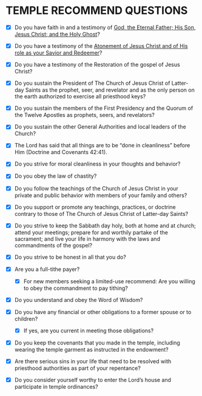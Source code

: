 # TEMPLE RECOMMEND QUESTIONS
- [x] Do you have faith in and a testimony of <ins>God, the Eternal Father; His Son, Jesus Christ; and the Holy Ghost</ins>?
- [x] Do you have a testimony of the <ins>Atonement of Jesus Christ and of His role as your Savior and Redeemer</ins>?
- [x] Do you have a testimony of the Restoration of the gospel of Jesus Christ?
- [x] Do you sustain the President of The Church of Jesus Christ of Latter-day Saints as the prophet, seer, and revelator and as the only person on the earth authorized to exercise all priesthood keys?
- [x] Do you sustain the members of the First Presidency and the Quorum of the Twelve Apostles as prophets, seers, and revelators?
- [x] Do you sustain the other General Authorities and local leaders of the Church?

- [x] The Lord has said that all things are to be “done in cleanliness” before Him (Doctrine and Covenants 42:41).

- [x] Do you strive for moral cleanliness in your thoughts and behavior?
- [x] Do you obey the law of chastity?
- [x] Do you follow the teachings of the Church of Jesus Christ in your private and public behavior with members of your family and others?
- [x] Do you support or promote any teachings, practices, or doctrine contrary to those of The Church of Jesus Christ of Latter-day Saints?
- [x] Do you strive to keep the Sabbath day holy, both at home and at church; attend your meetings; prepare for and worthily partake of the sacrament; and live your life in harmony with the laws and commandments of the gospel?
- [x] Do you strive to be honest in all that you do?
- [x] Are you a full-tithe payer?
  - [x] For new members seeking a limited-use recommend: Are you willing to obey the commandment to pay tithing? 
- [x] Do you understand and obey the Word of Wisdom?
- [x] Do you have any financial or other obligations to a former spouse or to children?
  - [x] If yes, are you current in meeting those obligations? 
- [x] Do you keep the covenants that you made in the temple, including wearing the temple garment as instructed in the endowment?
- [x] Are there serious sins in your life that need to be resolved with priesthood authorities as part of your repentance?
- [x] Do you consider yourself worthy to enter the Lord’s house and participate in temple ordinances?
